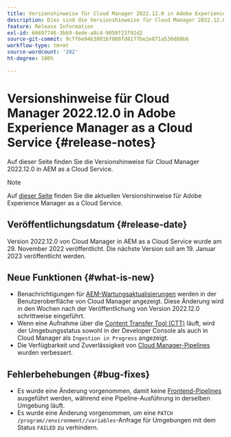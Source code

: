 ```yaml
---
title: Versionshinweise für Cloud Manager 2022.12.0 in Adobe Experience Manager as a Cloud Service
description: Dies sind die Versionshinweise für Cloud Manager 2022.12.0 in AEM as a Cloud Service.
feature: Release Information
exl-id: 66697746-3bb9-4ede-a8c4-9050f23f92d2
source-git-commit: 9cff6e94b38016f008fd8177be2e071a530d80b6
workflow-type: tm+mt
source-wordcount: '202'
ht-degree: 100%

---
```


# Versionshinweise für Cloud Manager 2022.12.0 in Adobe Experience Manager as a Cloud Service {#release-notes}

Auf dieser Seite finden Sie die Versionshinweise für Cloud Manager 2022.12.0 in AEM as a Cloud Service.

>[!NOTE]
>
>Auf [dieser Seite](/help/release-notes/release-notes-cloud/release-notes-current.md) finden Sie die aktuellen Versionshinweise für Adobe Experience Manager as a Cloud Service.

## Veröffentlichungsdatum {#release-date}

Version 2022.12.0 von Cloud Manager in AEM as a Cloud Service wurde am 29. November 2022 veröffentlicht. Die nächste Version soll am 19. Januar 2023 veröffentlicht werden.

## Neue Funktionen {#what-is-new}

* Benachrichtigungen für [AEM-Wartungsaktualisierungen](/help/overview/what-is-new-and-different.md#aem-updates) werden in der Benutzeroberfläche von Cloud Manager angezeigt. Diese Änderung wird in den Wochen nach der Veröffentlichung von Version 2022.12.0 schrittweise eingeführt.
* Wenn eine Aufnahme über die [Content Transfer Tool (CTT)](/help/journey-migration/content-transfer-tool/using-content-transfer-tool/overview-content-transfer-tool.md) läuft, wird der Umgebungsstatus sowohl in der Developer Console als auch in Cloud Manager als `Ingestion in Progress` angezeigt.
* Die Verfügbarkeit und Zuverlässigkeit von [Cloud Manager-Pipelines](/help/implementing/cloud-manager/configuring-pipelines/introduction-ci-cd-pipelines.md) wurden verbessert.

## Fehlerbehebungen {#bug-fixes}

* Es wurde eine Änderung vorgenommen, damit keine [Frontend-Pipelines](/help/implementing/cloud-manager/configuring-pipelines/introduction-ci-cd-pipelines.md#front-end) ausgeführt werden, während eine Pipeline-Ausführung in derselben Umgebung läuft.
* Es wurde eine Änderung vorgenommen, um eine `PATCH /program//environment//variables`-Anfrage für Umgebungen mit dem Status `FAILED` zu verhindern.
